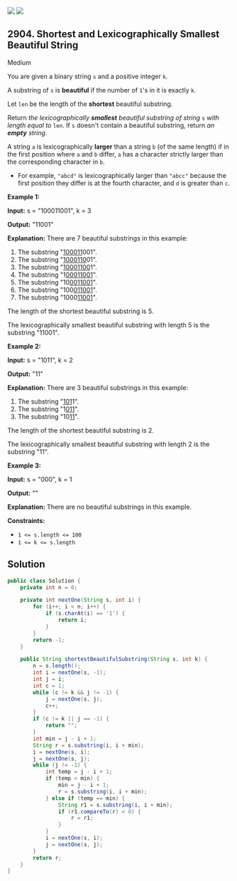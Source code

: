 [![](https://img.shields.io/github/stars/javadev/LeetCode-in-Java?label=Stars&style=flat-square)](https://github.com/javadev/LeetCode-in-Java)
[![](https://img.shields.io/github/forks/javadev/LeetCode-in-Java?label=Fork%20me%20on%20GitHub%20&style=flat-square)](https://github.com/javadev/LeetCode-in-Java/fork)

## 2904\. Shortest and Lexicographically Smallest Beautiful String

Medium

You are given a binary string `s` and a positive integer `k`.

A substring of `s` is **beautiful** if the number of `1`'s in it is exactly `k`.

Let `len` be the length of the **shortest** beautiful substring.

Return _the lexicographically **smallest** beautiful substring of string_ `s` _with length equal to_ `len`. If `s` doesn't contain a beautiful substring, return _an **empty** string_.

A string `a` is lexicographically **larger** than a string `b` (of the same length) if in the first position where `a` and `b` differ, `a` has a character strictly larger than the corresponding character in `b`.

*   For example, `"abcd"` is lexicographically larger than `"abcc"` because the first position they differ is at the fourth character, and `d` is greater than `c`.

**Example 1:**

**Input:** s = "100011001", k = 3

**Output:** "11001"

**Explanation:** There are 7 beautiful substrings in this example: 
1. The substring "<ins>100011</ins>001". 
2. The substring "<ins>1000110</ins>01".
3. The substring "<ins>10001100</ins>1". 
4. The substring "1<ins>00011001</ins>". 
5. The substring "10<ins>0011001</ins>". 
6. The substring "100<ins>011001</ins>". 
7. The substring "1000<ins>11001</ins>". 

The length of the shortest beautiful substring is 5.

The lexicographically smallest beautiful substring with length 5 is the substring "11001".

**Example 2:**

**Input:** s = "1011", k = 2

**Output:** "11"

**Explanation:** There are 3 beautiful substrings in this example:
1. The substring "<ins>101</ins>1".
2. The substring "1<ins>011</ins>". 
3. The substring "10<ins>11</ins>". 

The length of the shortest beautiful substring is 2. 

The lexicographically smallest beautiful substring with length 2 is the substring "11".

**Example 3:**

**Input:** s = "000", k = 1

**Output:** ""

**Explanation:** There are no beautiful substrings in this example.

**Constraints:**

*   `1 <= s.length <= 100`
*   `1 <= k <= s.length`

## Solution

```java
public class Solution {
    private int n = 0;

    private int nextOne(String s, int i) {
        for (i++; i < n; i++) {
            if (s.charAt(i) == '1') {
                return i;
            }
        }
        return -1;
    }

    public String shortestBeautifulSubstring(String s, int k) {
        n = s.length();
        int i = nextOne(s, -1);
        int j = i;
        int c = 1;
        while (c != k && j != -1) {
            j = nextOne(s, j);
            c++;
        }
        if (c != k || j == -1) {
            return "";
        }
        int min = j - i + 1;
        String r = s.substring(i, i + min);
        i = nextOne(s, i);
        j = nextOne(s, j);
        while (j != -1) {
            int temp = j - i + 1;
            if (temp < min) {
                min = j - i + 1;
                r = s.substring(i, i + min);
            } else if (temp == min) {
                String r1 = s.substring(i, i + min);
                if (r1.compareTo(r) < 0) {
                    r = r1;
                }
            }
            i = nextOne(s, i);
            j = nextOne(s, j);
        }
        return r;
    }
}
```